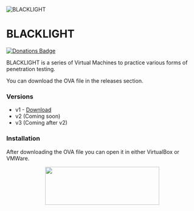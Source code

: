 ![BLACKLIGHT](https://i.imgur.com/i5FwKSO.png)
# BLACKLIGHT
[![Donations Badge](https://yourdonation.rocks/images/badge.svg)](http://carterbrainerd.me/donations/)

BLACKLIGHT is a series of Virtual Machines to practice various forms of penetration testing. 

You can download the OVA file in the releases section.

### Versions
* v1 - [Download](https://github.com/cbrnrd/BLACKLIGHT/releases/tag/v1)
* v2 (Coming soon)
* v3 (Coming after v2)

### Installation
After downloading the OVA file you can open it in either VirtualBox or VMWare.


<p align="center">
  <img height="100" width="300" src="https://i.imgur.com/obHmDnX.png">
</p>
